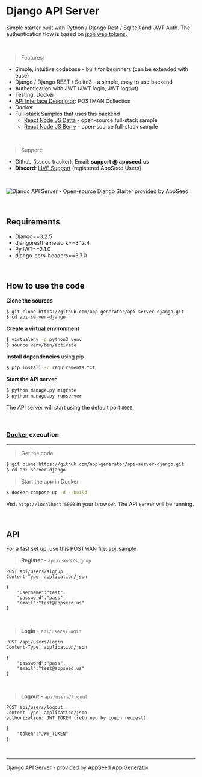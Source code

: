 
# Django API Server

Simple starter built with Python / Django Rest / Sqlite3 and JWT Auth. The authentication flow is based on [json web tokens](https://jwt.io).

<br />

> Features:

- Simple, intuitive codebase - built for beginners (can be extended with ease) 
- Django / Django REST / Sqlite3 - a simple, easy to use backend
- Authentication with JWT (JWT login, JWT logout)
- Testing, Docker
- [API Interface Descriptor](https://github.com/app-generator/api-server-nodejs/blob/master/media/api.postman_collection.json): POSTMAN Collection
- Docker 
- Full-stack Samples that uses this backend 
     - [React Node JS Datta](https://appseed.us/product/react-node-js-datta-able) - open-source full-stack sample
     - [React Node JS Berry](https://appseed.us/product/react-node-js-berry-dashboard) - open-source full-stack sample

<br />

> Support: 

- Github (issues tracker), Email: **support @ appseed.us** 
- **Discord**: [LIVE Support](https://discord.gg/fZC6hup) (registered AppSeed Users) 

<br />

![Django API Server - Open-source Django Starter provided by AppSeed.](https://user-images.githubusercontent.com/51070104/126252341-6961a681-767b-4aca-a95f-140da5af5f81.png) 

<br />

## Requirements

- Django==3.2.5
- djangorestframework==3.12.4
- PyJWT==2.1.0
- django-cors-headers==3.7.0 

<br />

## How to use the code

**Clone the sources**

```bash
$ git clone https://github.com/app-generator/api-server-django.git
$ cd api-server-django
```

**Create a virtual environment**

```bash
$ virtualenv -p python3 venv
$ source venv/bin/activate
```

**Install dependencies** using pip

```bash
$ pip install -r requirements.txt
```

**Start the API server** 

```bash
$ python manage.py migrate
$ python manage.py runserver
```

The API server will start using the default port `8000`.


<br />

### [Docker](https://www.docker.com/) execution
---

> Get the code

```bash
$ git clone https://github.com/app-generator/api-server-django.git
$ cd api-server-django
```

> Start the app in Docker

```bash
$ docker-compose up -d --build
```

Visit `http://localhost:5000` in your browser. The API server will be running.


<br />

## API

For a fast set up, use this POSTMAN file: [api_sample](https://github.com/app-generator/api-server-Django/blob/master/media/api.postman_collection.json)

> **Register** - `api/users/signup`

```
POST api/users/signup
Content-Type: application/json

{
    "username":"test",
    "password":"pass", 
    "email":"test@appseed.us"
}
```

<br />

> **Login** - `api/users/login`

```
POST /api/users/login
Content-Type: application/json

{
    "password":"pass", 
    "email":"test@appseed.us"
}
```

<br />

> **Logout** - `api/users/logout`

```
POST api/users/logout
Content-Type: application/json
authorization: JWT_TOKEN (returned by Login request)

{
    "token":"JWT_TOKEN"
}
```

<br />

---
Django API Server - provided by AppSeed [App Generator](https://appseed.us)
